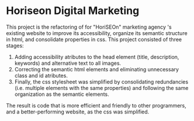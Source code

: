 # Horiseon Digital Marketing
This project is the refactoring of  for "HoriSEOn" marketing agency 's existing website to improve its accessibility, organize its semantic structure in html, and consolidate properties in css. This project consisted of three stages:
1. Adding accessibility atributes to the head element (title, description, keywords) and alternative text to all images.
1. Correcting the semantic html elements and eliminating unnecessary class and id atributes.
1. Finally, the css stylesheet was simplified by consolidating redundancies (i.e. multiple elements with the same properties) and following the same organization as the semantic elements.

The result is code that is more efficient and friendly to other programmers, and a better-performing website, as the css was simplified.
